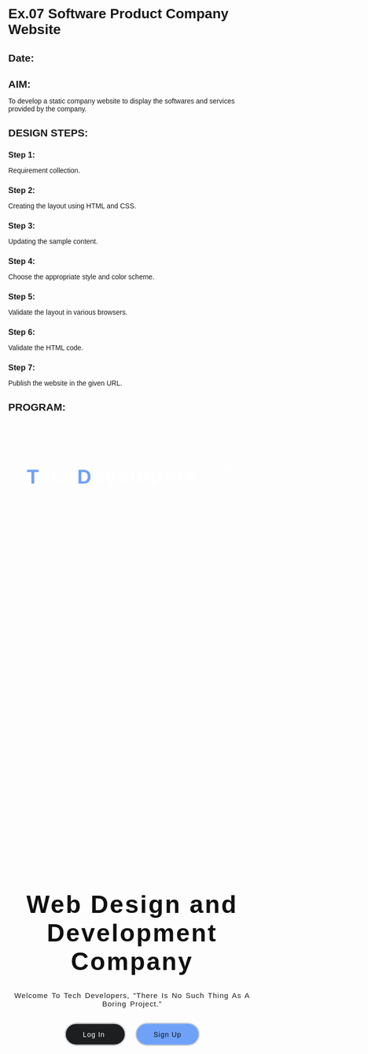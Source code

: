 # Ex.07 Software Product Company Website
## Date:

## AIM:
To develop a static company website to display the softwares and services provided by the company.

## DESIGN STEPS:

### Step 1:
Requirement collection.

### Step 2:
Creating the layout using HTML and CSS.

### Step 3:
Updating the sample content.

### Step 4:
Choose the appropriate style and color scheme.

### Step 5:
Validate the layout in various browsers.

### Step 6:
Validate the HTML code.

### Step 7:
Publish the website in the given URL.

## PROGRAM:
<html>
    <head>
        <meta name="viewport" content="width=device-width, initial-scale=1.0">
        <title> Web Design and Development Company </title>
        <style type="text/css"> 
            * {
                margin<: 0;
                padding: 0;
                font-family: Arial, Helvetica, sans-serif;
            }
            .banner {
                width: 100%;
                height: 100vh;
                background-image:url("C:\Users\admin\Desktop\CHEL.png");
                background-size: cover;
                background-position: center;
            }
            .navbar {
                width: 85%;
                margin: auto;
                padding: 35px 0;
                display: flex;
                align-items: center;
                justify-content: space-between;
            }
            .logo {
                color: #070707;
                font-size: 40px;
                font-weight: 700;
                letter-spacing: 3px;
            }
            span {
                color: rgb(16, 16, 16);
            }
            form {
                width: 300px;
                height: 40px;
                display: flex;
                background: rgba(255, 255, 255, 0.2);
                padding: 1px 1px;
                font-size: 15px;
                border-radius: 10px;
                backdrop-filter: blur(4px) saturate(180%);
            }
            form input {
                background: transparent;
                flex: 1;
                border: 0;
                outline: none;
                padding: 12px 20px;
                font-size: 15px;
                color: rgb(8, 8, 8);
            } 
            ::placeholder {
                color: rgb(17, 16, 16);
            }
            form button {
                border: 0;
                outline: none;
                padding: 5px 20px;
                color: rgb(12, 11, 11);
                border-radius: 10px;
                background: #0f0f10;
                cursor: pointer;
            }
            .navbar li {
                list-style: none;
                display: inline-block;
                margin: 0 20px;
                position: relative;
            }
            .navbar li a {
                text-decoration: none;
                color: rgb(8, 8, 8);
                text-transform: uppercase;
            }
            .navbar li:hover {
                border: 1px;
                padding: 10px;
                color: rgb(16, 15, 15);
                background-color: #111112;
                transition: 0.5s; 
                cursor: pointer;
                border-radius: 30px;
            }
            .content {
                position: absolute;
                top: 50%;
                left: 50%;
                transform: translate(-50%,-50%);
                text-align: center;
            }
            .text h2 {
                color: rgb(18, 17, 17);
                font-weight: 800;
                font-size: 50px;
                letter-spacing: 3px;
            }
            .text p {
                color: rgb(29, 26, 26);
                text-transform: capitalize;
                font-size: 15px;
                margin-bottom: 30px;
                word-spacing: 2px;
                letter-spacing: 1px;
            }
            .login {
                margin: 0px 10px;
                border: 2px solid #dcdee2;
                padding: 13px 35px;
                letter-spacing: 1px;
                color: white;
                border-radius: 30px;
                background-color: #1d1e20;
                text-decoration: none;
            }
            .login:hover {
                border: 2px solid #cdd0d5;
                color: #090909;
                background-color: white;
                transition: 0.5s;
                cursor: pointer;
            } 
            .signup {
                margin: 0px 10px;
                border: 2px solid #c9cbcf;
                padding: 13px 35px;
                letter-spacing: 1px;
                color: rgb(18, 17, 17);
                border-radius: 30px;
                background-color: #6fa1f8;
                text-decoration: none;
            }
            .signup:hover {
                border: 2px solid #d1d3d6;
                color: #141415;
                background-color: rgb(14, 13, 13);
                transition: 0.5s;
                cursor: pointer;
            }
            footer {
                background-color: #040404;
                margin-top: auto;
            }
        </style>
    </head>
<body>
    <div class="banner">
        <br>
        <div class="navbar">
            <h1 class="logo">T<span>ech</span>D<span>evelopers</span></h1>
            <ul>
                <li><a href="home.html"> HOME </a></li>
                <li><a href="product.html"> PRODUCTS </a></li>
                <li><a href="person.html"> MEMBERS </a></li>
                <li><a href="contact.html"> CONTACTS </a></li>
            </ul>
            <form action="" method="get">
                <input type="text" placeholder="Enter to Search">
                <button type="submit"> Search </button>
            </form>
        </div>
        <div class="content">
            <div class="text">
                <h2> Web Design and Development Company </h2>
                <br>
                <p> Welcome to Tech Developers, "There is no such thing as a boring project." </p>
                <br>
                <div>
                    <a href="#" class="login"> Log In </a>
                    <a href="#" class="signup"> Sign Up </a>
                </div>
            </div>
        </div>  
    </div>
    <footer>
        <center> Designed and Developed by JAYASURIYA J(212223230088) </center>
    </footer>
</body>
</html>
<html>
    <head>
        <meta name="viewport" content="width=device-width, initial-scale=1.0">
        <title> people page </title>
        <style type="text/css">
            * {
                margin: 0;
                padding: 0;
                font-family: Arial, Helvetica, sans-serif;
            }
            .banner {
                width: 100%;
                height: 100vh;
                background-image:url(bgimg.jpeg);
                background-size: cover;
                background-position: center;
            }
            .navbar {
                width: 85%;
                margin: auto;
                padding: 35px 0;
                display: flex;
                align-items: center;
                justify-content: space-between;
            }
            .bg-people {
                border: 1px;
                padding: 10px;
                color: white;
                background-color: #6fa1f8;
                border-radius: 30px;
            }
            .logo {
                color: #6fa1f8;
                font-size: 40px;
                font-weight: 700;
                letter-spacing: 3px;
            }
            span {
                color: white;
            }
            form {
                width: 300px;
                height: 40px;
                display: flex;
                background: rgba(255, 255, 255, 0.2);
                padding: 1px 1px;
                font-size: 15px;
                border-radius: 10px;
                backdrop-filter: blur(4px) saturate(180%);
            }
            form input {
                background: transparent;
                flex: 1;
                border: 0;
                outline: none;
                padding: 12px 20px;
                font-size: 15px;
                color: rgb(26, 24, 24);
            } 
            ::placeholder {
                color: rgb(28, 27, 27);
            }
            form button {
                border: 0;
                outline: none;
                padding: 5px 20px;
                color: rgb(19, 18, 18);
                border-radius: 10px;
                background: #d9dbde;
                cursor: pointer;
            }
            .navbar li {
                list-style: none;
                display: inline-block;
                margin: 0 20px;
                position: relative;
            }
            .navbar li a {
                text-decoration: none;
                color: white;
                text-transform: uppercase;
            }
            .navbar li:hover {
                border: 1px;
                padding: 10px;
                color: white;
                background-color: #6fa1f8;
                transition: 0.5s; 
                cursor: pointer;
                border-radius: 30px;
            }
            .image {
                position: relative;
                border: 0;
                top: 70px;
                background: transparent;
            }
            .image table {
                border: 0;
                color: white;
                position: relative;
                left: 150px;
            }
            .image table img {
                height: 140px;
                width: 140px;
                border: 2px solid white;
                padding: 5px;
                border-radius: 50%;
            }
            .image table td {
                color: #6fa1f8;
            }
            footer {
                background-color: #ffffff;
                margin-top: auto;
            }
        </style>
    </head>
<body>
    <div class="banner">
        <br>
        <div class="navbar">
            <h1 class="logo">T<span>ech</span>S<span>olutions</span></h1>
            <ul>
                <li><a href="home.html"> Home </a></li>
                <li><a href="product.html"> Products </a></li>
                <li><a href="person.html" class="bg-people"> People </a></li>
                <li><a href="contact.html"> Contact </a></li>
            </ul>
            <form action="" method="get">
                <input type="text" placeholder="Enter to Search">
                <button type="submit"> Search </button>
            </form>
        </div>
        <div class="image">
            <table cellspacing="20"> 
                <tr align="center">
                    <td> <img src=""C:\Users\admin\Desktop\SURYA.jpeg""> </td>
                    <td> <img src=""C:\Users\admin\Desktop\SILVA.jpeg""> </td>
                    <td> <img src=""C:\Users\admin\Desktop\MESSI.jpeg""> </td>
                    <td> <img src=""C:\Users\admin\Desktop\KHOLI.jpeg""> </td>
                    <td> <img src=""C:\Users\admin\Desktop\DHONI.jpeg""> </td>
                    <td> <img src=""C:\Users\admin\Desktop\KHAN.jpeg""> </td>
                </tr>
                <tr align="center">
                    <th> SANTHA RAMANATH M</th>
                    <th>M S DHONI </th>
                    <th>SIVAKARTHIKEYAN </th>
                    <th>NELSON DILIPKUMAR </th>
                    <th>YOGI BABU </th>
                    <th>PRIYANKA MOHAN </th>                    
                </tr>
                <tr align="center">
                    <td> Manager </td>
                    <td> CEO </td>
                    <td> Co-Founder </td>
                    <td> Director </td>
                    <td> Asst. Director </td>
                    <td> Secretary </td>
                </tr>
            </table>
        </div>
    </div>
    <footer>
        <center> Designed and Developed by JAYASURIYA J(212223230088) </center>
    </footer>
</body>
</html>
<html>
    <head>
        <meta name="viewport" content="width=device-width, initial-scale=1.0">
        <title> Contact Page </title>
        <style type="text/css">
            * {
                margin: 0;
                padding: 0;
                font-family: Arial, Helvetica, sans-serif;
            }
            .banner {
                width: 100%;
                height: 100vh;
                background-image: url(bgimg.jpeg);
                background-size: cover;
                background-position: center;
            }
            .navbar {
                width: 85%;
                margin: auto;
                padding: 35px 0;
                display: flex;
                align-items: center;
                justify-content: space-between;
            }
            .bg-contact {
                border: 1px;
                padding: 10px;
                color: white;
                background-color: #6fa1f8;
                border-radius: 30px;
            }
            .logo {
                color: #6fa1f8;
                font-size: 40px;
                font-weight: 700;
                letter-spacing: 3px;
            }
            span {
                color: white;
            }
            .navbar form {
                width: 300px;
                height: 40px;
                display: flex;
                background: rgba(255, 255, 255, 0.2);
                padding: 1px 1px;
                font-size: 15px;
                border-radius: 10px;
                backdrop-filter: blur(4px) saturate(180%);
            }
            .navbar form input {
                background: transparent;
                flex: 1;
                border: 0;
                outline: none;
                padding: 12px 20px;
                font-size: 15px;
                color: white;
            } 
            ::placeholder {
                color: white;
            }
            .navbar form button {
                border: 0;
                outline: none;
                padding: 5px 20px;
                color: white;
                border-radius: 10px;
                background: #6fa1f8;
                cursor: pointer;
            }
            .navbar li {
                list-style: none;
                display: inline-block;
                margin: 0 20px;
                position: relative;
            }
            .navbar li a {
                text-decoration: none;
                color: white;
                text-transform: uppercase;
            }
            .navbar li:hover {
                border: 1px;
                padding: 10px;
                color: white;
                background-color: #6fa1f8;
                transition: 0.5s; 
                cursor: pointer;
                border-radius: 30px;
            }
            .box {
                display: flex;
                column-gap: 40px;
                background: transparent;
                position: relative;
                top: 50px;
            }
            .box-1 {
                height: 400px;
                width: 400px;
                border: 3px solid white;
                border-radius: 20px;
                background: transparent;
                position: relative;
                left: 250px;
            }
            .box-2 {
                height: 400px;
                width: 400px;
                border: 3px solid #6fa1f8;
                border-radius: 20px;
                background: transparent;
                position: relative;
                left: 300px;
            }
            .box-1 form {
                display: flex;
                color: rgb(28, 27, 27);
                background: transparent;
                padding: 10px;
                font-size: 15px;
                position: relative;
                top: 15px;
            }
            .box-1 form input {
                background: transparent;
                display: flex;
                border: 1px solid rgb(21, 18, 18);
                border-radius: 10px;
                padding: 15px 30px;
                font-size: 15px;
                color: rgb(17, 16, 16);
                position: relative;
                top: 30px;
            }
            .box-1 form textarea {
                background: transparent;
                color: white;
                padding: 15px 10px;
                position: relative;
                top: 30px;
                left: 30px;
                border: 1px solid white;
                border-radius: 10px;
            }
            .box-1 form button {
                border: 0;
                outline: none;
                padding: 10px 20px;
                color: white;
                border-radius: 30px;
                background: #6fa1f8;
                cursor: pointer;
                position: relative;
                top: 50px;
            }
            .box-2 h2 {
                color: white;
                position: relative;
                top: 25px;
                left: 50px;
                font-size: 30px;
            }
            .box-2 p {
                color: white;
                position: relative;
                top: 50px;
                padding: 10px 80px;
            }
            .box-2 span {
                color: #030c1d;
                font-size: 20px;
            }
            footer {
                background-color: #ffffff;
                margin-top: auto;
            }
        </style>
    </head>
<body>
    <div class="banner">
        <br>
        <div class="navbar">
            <h1 class="logo">T<span>ech</span>S<span>olutions</span></h1>
            <ul>
                <li><a href="home.html"> Home </a></li>
                <li><a href="product.html"> Products </a></li>
                <li><a href="person.html"> People </a></li>
                <li><a href="contact.html" class="bg-contact"> Contact </a></li>
            </ul>
            <form action="" method="get">
                <input type="text" placeholder="Enter to Search">
                <button type="submit"> Search </button>
            </form>
        </div>
        <div class="box">
            <div class="box-1">
                <form>
                    <center>
                        <h1> Contact Us </h1>
                        <input type="text" placeholder="Your Name">
                        <br>
                        <input type="email" placeholder="Your Email">
                        <br>
                        <textarea rows="4" cols="40" placeholder="Your Message"> </textarea>
                        <br>
                        <button type="submit"> Submit </button>
                    </center>
                </form>
            </div>
            <div class="box-2"> 
                <h2> Contact Info </h2>
                <p> <span>Address</span> : 1187/3 Gfsdd road,
                    kanchipuram Main Road,
                    Tamil Nadu 601049</p>
                <p> <span>Email</span> : apramanath@gmail.com </p>
                <p> <span>Phone</span> : 93447788766</p>
            </div>
        </div>
    </div>
    <footer>
        <center> Designed and Developed by JAYASURIYA J(212223230088) </center>
    </footer>
</body>
</html>
<html>
    <head>
        <meta name="viewport" content="width=device-width, initial-scale=1.0">
<title> Product Page </title>
<style type="text/css">
    * {
        margin: 0;
        padding: 0;
        font-family: Arial, Helvetica, sans-serif;
    }
    .banner {
        width: 100%;
        height: 100vh;
        background-image:url(bgimg.jpeg);
        background-size: cover;
        background-position: center;
    }
    .navbar {
        width: 85%;
        margin: auto;
        padding: 35px 0;
        display: flex;
        align-items: center;
        justify-content: space-between;
    }
    .bg-product {
        border: 1px;
        padding: 10px;
        color: white;
        background-color: #6fa1f8;
        border-radius: 30px;
    }
    .logo {
        color: #6fa1f8;
        font-size: 40px;
        font-weight: 700;
        letter-spacing: 3px;
    }
    span {
        color: white;
    }
    form {
        width: 300px;
        height: 40px;
        display: flex;
        background: rgba(255, 255, 255, 0.2);
        padding: 1px 1px;
        font-size: 15px;
        border-radius: 10px;
        backdrop-filter: blur(4px) saturate(180%);
    }
    form input {
        background: transparent;
        flex: 1;
        border: 0;
        outline: none;
        padding: 12px 20px;
        font-size: 15px;
        color: white;
    } 
    ::placeholder {
        color: white;
    }
    form button {
        border: 0;
        outline: none;
        padding: 5px 20px;
        color: white;
        border-radius: 10px;
        background: #6fa1f8;
        cursor: pointer;
    }
    .navbar li {
        list-style: none;
        display: inline-block;
        margin: 0 20px;
        position: relative;
    }
    .navbar li a {
        text-decoration: none;
        color: white;
        text-transform: uppercase;
    }
    .navbar li:hover {
        border: 1px;
        padding: 10px;
        color: white;
        background-color: #6fa1f8;
        transition: 0.5s; 
        cursor: pointer;
        border-radius: 30px;
    }
    .container {
        background: transparent;
        padding: 10px 5%;
        padding-bottom: 100px;
    }
    .container .box-container {
        display: grid;
        grid-template-columns: repeat(auto-fit, minmax(170px, 1fr));
        gap: 20px;
    }
    .container .box-container .box {
        color: white;
        box-shadow: 0 5px 10px rgba(0,0,0,.2);
        border-radius: 20px;
        background: transparent;
        border: 1px solid white;
        padding: 30px 20px;
    }
    .container .box-container .box img {
        height: 70px;
        border-radius: 20px;
    }
    .container .box-container .box h2 {
        color: #33aa20;
        font-size: large;
        padding: 10px 0;
    }
    .container .box-container .box p {
        color: rgb(195, 73, 73);
        font-size: small;
        line-height: 1.5;
    }
    footer {
        background-color: #090101;
        margin-top: auto;
    }
</style>
</head>
<body>
<div class="banner">
<br>
<div class="navbar">
    <h1 class="logo">T<span>ech</span>S<span>olutions</span></h1>
    <ul>
        <li><a href=home.html"> Home </a></li>
        <li><a href="product.html" class="bg-product"> Products </a></li>
        <li><a href="person.html"> person </a></li>
        <li><a href="contact.html"> Contact </a></li>
    </ul>
    <form action="" method="get">
        <input type="text" placeholder="Enter to Search">
        <button type="submit"> Search </button>
    </form>
</div>
<center>
    <h1 > <font color = "lightgreen"> OUR MEMBERS WORKED COMPANIES </font> </h1>
<img src=""C:\Users\admin\Documents\PHOTO NEED .jpg"" height="500" width="800">
</center>
</div>
<footer>
<center> Designed and Developed by JAYASURIYA J(212223230088) </center>
</footer>
</body>
</html>


## OUTPUT:
![image](https://github.com/230131249/softweb/assets/150232701/a68c09d1-d86f-4ba5-bad3-478a66b460b3)
![image](https://github.com/230131249/softweb/assets/150232701/57f2b2e5-5512-4503-a31e-007f56dac1f0)
![image](https://github.com/230131249/softweb/assets/150232701/5eb830d0-ccd3-4a2e-8943-c2abc32bd114)
![image](https://github.com/230131249/softweb/assets/150232701/425eec54-fcc5-4b6f-a0b1-25239e265b0d)




## RESULT:
The program for designing software company website using HTML and CSS is completed successfully.
